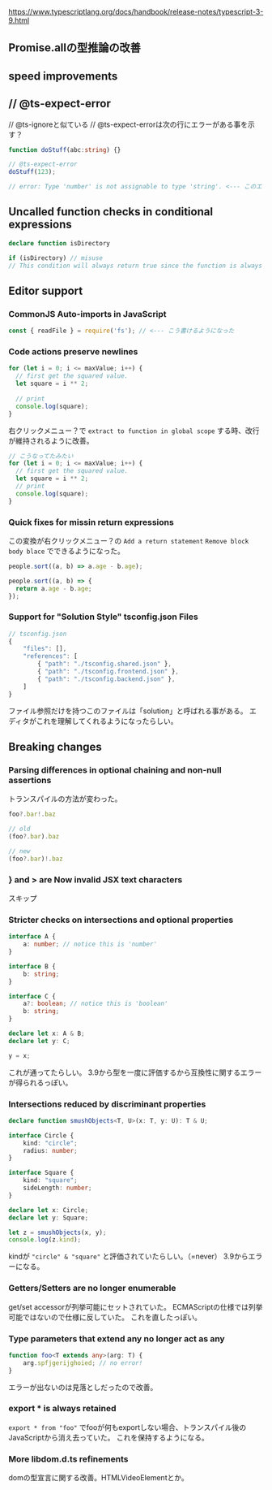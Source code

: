 https://www.typescriptlang.org/docs/handbook/release-notes/typescript-3-9.html

## Promise.allの型推論の改善

## speed improvements

## // @ts-expect-error

// @ts-ignoreと似ている
// @ts-expect-errorは次の行にエラーがある事を示す？

```typescript
function doStuff(abc:string) {}

// @ts-expect-error
doStuff(123);

// error: Type 'number' is not assignable to type 'string'. <--- このエラーを抑制するっぽい
```

## Uncalled function checks in conditional expressions

```typescript
declare function isDirectory

if (isDirectory) // misuse
// This condition will always return true since the function is always defined. <--- このエラーを得られる
```

## Editor support

### CommonJS Auto-imports in JavaScript

```typescript
const { readFile } = require('fs'); // <--- こう書けるようになった
```

### Code actions preserve newlines

```typescript
for (let i = 0; i <= maxValue; i++) {
  // first get the squared value.
  let square = i ** 2;
  
  // print
  console.log(square);
}
```

右クリックメニュー？で `extract to function in global scope` する時、改行が維持されるように改善。

```typescript
// こうなってたみたい
for (let i = 0; i <= maxValue; i++) {
  // first get the squared value.
  let square = i ** 2;
  // print
  console.log(square);
}
```

### Quick fixes for missin return expressions

この変換が右クリックメニュー？の `Add a return statement` `Remove block body blace` でできるようになった。

```typescript
people.sort((a, b) => a.age - b.age);
```

```typescript
people.sort((a, b) => {
  return a.age - b.age;
});
```

### Support for "Solution Style" tsconfig.json Files

```javascript
// tsconfig.json
{
    "files": [],
    "references": [
        { "path": "./tsconfig.shared.json" },
        { "path": "./tsconfig.frontend.json" },
        { "path": "./tsconfig.backend.json" },
    ]
}
```

ファイル参照だけを持つこのファイルは「solution」と呼ばれる事がある。
エディタがこれを理解してくれるようになったらしい。

## Breaking changes

### Parsing differences in optional chaining and non-null assertions

トランスパイルの方法が変わった。

```typescript
foo?.bar!.baz

// old
(foo?.bar).baz

// new
(foo?.bar)!.baz
```

### } and > are Now invalid JSX text characters

スキップ

### Stricter checks on intersections and optional properties

```typescript
interface A {
    a: number; // notice this is 'number'
}

interface B {
    b: string;
}

interface C {
    a?: boolean; // notice this is 'boolean'
    b: string;
}

declare let x: A & B;
declare let y: C;

y = x;
```

これが通ってたらしい。
3.9から型を一度に評価するから互換性に関するエラーが得られるっぽい。

### Intersections reduced by discriminant properties

```typescript
declare function smushObjects<T, U>(x: T, y: U): T & U;

interface Circle {
    kind: "circle";
    radius: number;
}

interface Square {
    kind: "square";
    sideLength: number;
}

declare let x: Circle;
declare let y: Square;

let z = smushObjects(x, y);
console.log(z.kind);
```

kindが `"circle" & "square"` と評価されていたらしい。（=never）
3.9からエラーになる。

### Getters/Setters are no longer enumerable

get/set accessorが列挙可能にセットされていた。
ECMAScriptの仕様では列挙可能ではないので仕様に反していた。
これを直したっぽい。

### Type parameters that extend any no longer act as any

```typescript
function foo<T extends any>(arg: T) {
    arg.spfjgerijghoied; // no error!
}
```

エラーが出ないのは見落としだったので改善。

### export * is always retained

`export * from "foo"` でfooが何もexportしない場合、トランスパイル後のJavaScriptから消え去っていた。
これを保持するようになる。

### More libdom.d.ts refinements

domの型宣言に関する改善。HTMLVideoElementとか。
